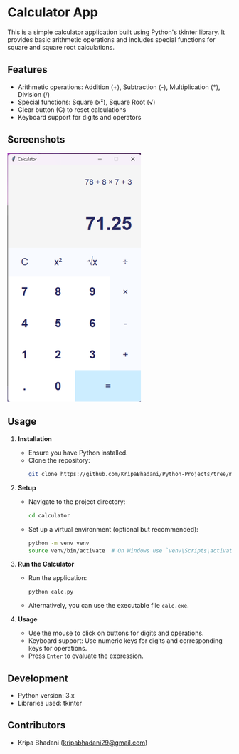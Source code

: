 # Calculator App

This is a simple calculator application built using Python's tkinter library. It provides basic arithmetic operations and includes special functions for square and square root calculations.

## Features
- Arithmetic operations: Addition (+), Subtraction (-), Multiplication (*), Division (/)
- Special functions: Square (x²), Square Root (√)
- Clear button (C) to reset calculations
- Keyboard support for digits and operators

## Screenshots

<img src="Screenshot.png" alt="Calculator Screenshot" style="width: 300px;"/>

## Usage
1. **Installation**
   - Ensure you have Python installed.
   - Clone the repository:
     ```bash
     git clone https://github.com/KripaBhadani/Python-Projects/tree/main/Easy/Calculator
     ```

2. **Setup**
   - Navigate to the project directory:
     ```bash
     cd calculator
     ```
   - Set up a virtual environment (optional but recommended):
     ```bash
     python -m venv venv
     source venv/bin/activate  # On Windows use `venv\Scripts\activate`
     ```

3. **Run the Calculator**
   - Run the application:
     ```bash
     python calc.py
     ```
   - Alternatively, you can use the executable file `calc.exe`.

4. **Usage**
   - Use the mouse to click on buttons for digits and operations.
   - Keyboard support: Use numeric keys for digits and corresponding keys for operations.
   - Press `Enter` to evaluate the expression.

## Development
- Python version: 3.x
- Libraries used: tkinter

## Contributors
- Kripa Bhadani (kripabhadani29@gmail.com)
